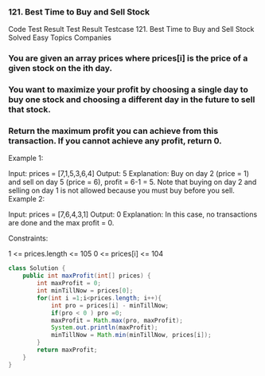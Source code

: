 ### 121. Best Time to Buy and Sell Stock

Code
Test Result
Test Result
Testcase
121. Best Time to Buy and Sell Stock
Solved
Easy
Topics
Companies
### You are given an array prices where prices[i] is the price of a given stock on the ith day.

### You want to maximize your profit by choosing a single day to buy one stock and choosing a different day in the future to sell that stock.

### Return the maximum profit you can achieve from this transaction. If you cannot achieve any profit, return 0.

 

Example 1:

Input: prices = [7,1,5,3,6,4]
Output: 5
Explanation: Buy on day 2 (price = 1) and sell on day 5 (price = 6), profit = 6-1 = 5.
Note that buying on day 2 and selling on day 1 is not allowed because you must buy before you sell.
Example 2:

Input: prices = [7,6,4,3,1]
Output: 0
Explanation: In this case, no transactions are done and the max profit = 0.
 

Constraints:

1 <= prices.length <= 105
0 <= prices[i] <= 104


```java
class Solution {
    public int maxProfit(int[] prices) {
        int maxProfit = 0;
        int minTillNow = prices[0];
        for(int i =1;i<prices.length; i++){
            int pro = prices[i] - minTillNow;
            if(pro < 0 ) pro =0;
            maxProfit = Math.max(pro, maxProfit);
            System.out.println(maxProfit);
            minTillNow = Math.min(minTillNow, prices[i]);
        }
        return maxProfit;
    }
}
```